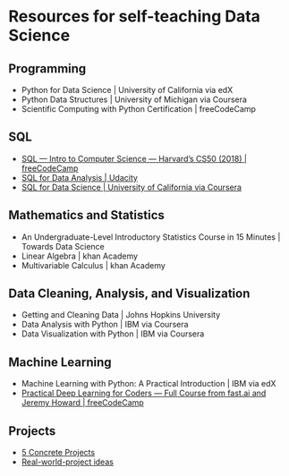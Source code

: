 # Resources for self-teaching Data Science
## Programming
* Python for Data Science | University of California via edX
* Python Data Structures | University of Michigan via Coursera
* Scientific Computing with Python Certification | freeCodeCamp

## SQL
* [SQL — Intro to Computer Science — Harvard’s CS50 (2018) | freeCodeCamp](https://www.youtube.com/watch?v=TplT4qjz1RQ)
* [SQL for Data Analysis | Udacity](https://www.classcentral.com/course/udacity-sql-for-data-analysis-10509)
* [SQL for Data Science | University of California via Coursera](https://www.classcentral.com/course/sql-for-data-science-9725)

## Mathematics and Statistics
* An Undergraduate-Level Introductory Statistics Course in 15 Minutes | Towards Data Science
* Linear Algebra | khan Academy
* Multivariable Calculus | khan Academy

## Data Cleaning, Analysis, and Visualization
* Getting and Cleaning Data | Johns Hopkins University
* Data Analysis with Python | IBM via Coursera
* Data Visualization with Python | IBM via Coursera

## Machine Learning
* Machine Learning with Python: A Practical Introduction | IBM via edX
* [Practical Deep Learning for Coders — Full Course from fast.ai and Jeremy Howard | freeCodeCamp](https://www.youtube.com/watch?v=0oyCUWLL_fU&list=PLWKjhJtqVAblStefaz_YOVpDWqcRScc2s&index=2)

## Projects
* [5 Concrete Projects](https://towardsdatascience.com/5-concrete-real-world-projects-to-build-up-your-data-science-portfolio-ef44509abdd7)
* [Real-world-project ideas](https://towardsdatascience.com/learning-data-science-from-real-world-projects-b2a174bf1db2)